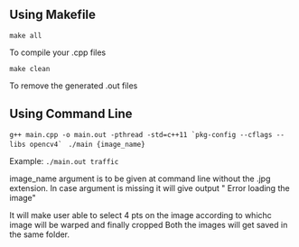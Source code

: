 ## Using Makefile
```make all```

To compile your .cpp files

```make clean```

To remove the generated .out files

## Using Command Line

```g++ main.cpp -o main.out -pthread -std=c++11 `pkg-config --cflags --libs opencv4` ```
```./main {image_name}```

Example:
```./main.out traffic```

image_name argument is to be given at command line without the .jpg extension.
In case argument is missing it will give output " Error loading the image"

It will make user able to select 4 pts on the image according to whichc image will be warped and finally cropped
Both the images will get saved in the same folder.
